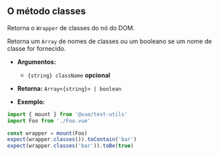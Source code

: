 ## O método classes

Retorna o `Wrapper` de classes do nó do DOM.

Retorna um `Array` de nomes de classes ou um booleano se um nome de classe for fornecido.

- **Argumentos:**

  - `{string} className` **opcional**

- **Retorna:** `Array<{string}> | boolean`

- **Exemplo:**

```js
import { mount } from '@vue/test-utils'
import Foo from './Foo.vue'

const wrapper = mount(Foo)
expect(wrapper.classes()).toContain('bar')
expect(wrapper.classes('bar')).toBe(true)
```
